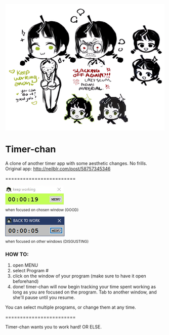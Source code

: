 ![concept art](timerchan.png)

# Timer-chan
A clone of another timer app with some aesthetic changes. No frills.  
Original app: http://neilblr.com/post/58757345346  
<!-- archive: https://web.archive.org/web/20190213201147/https://neilblr.com/post/58757345346) -->

========================

![active](active.png)  
<sub>when focused on chosen window (GOOD)</sub>  
  
![idle](idle.png)  
<sub>when focused on other windows (DISGUSTING)</sub> 

### HOW TO:
1. open MENU
2. select Program #
3. click on the window of your program (make sure to have it open beforehand)
4. done! timer-chan will now begin tracking your time spent working as long as you are focused on the program. Tab to another window, and she'll pause until you resume.

You can select multiple programs, or change them at any time.

========================

Timer-chan wants you to work hard! OR ELSE.
